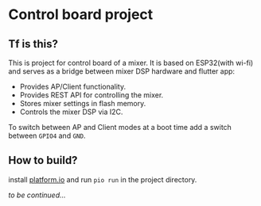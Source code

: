 # Control board project

## Tf is this?
This is project for control board of a mixer. 
It is based on ESP32(with wi-fi) and serves as a bridge between mixer DSP hardware and flutter app:
- Provides AP/Client functionality.
- Provides REST API for controlling the mixer.
- Stores mixer settings in flash memory.
- Controls the mixer DSP via I2C.

To switch between AP and Client modes at a boot time add a switch between `GPIO4` and `GND`.

## How to build?
install [platform.io](https://docs.platformio.org/en/latest/integration/ide/vscode.html#installation) and run `pio run` in the project directory.

_to be continued..._
